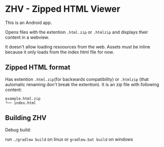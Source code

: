 # ZHV - Zipped HTML Viewer
This is an Android app.

Opens files with the extention `.html.zip` or `.htmlzip` and displays their content in a webview.

It doesn't allow loading resoources from the web. Assets must be inline because it only loads from the index html file for now.

## Zipped HTML format

Has extention `.html.zip`(for backwards compatibility) or `.htmlzip` (that automatic renaming don't break the extention).
It is an zip file with following content:
```
example.html.zip
└── index.html
```

## Building ZHV
Debug build:

run `./gradlew build` on linux or `gradlew.bat build` on windows